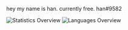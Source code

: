 hey my name is han.
currently free.
han#9582

![Statistics Overview](https://raw.githubusercontent.com/han138/github-stats/master/generated/overview.svg)  ![Languages Overview](https://raw.githubusercontent.com/han138/github-stats/master/generated/languages.svg)
